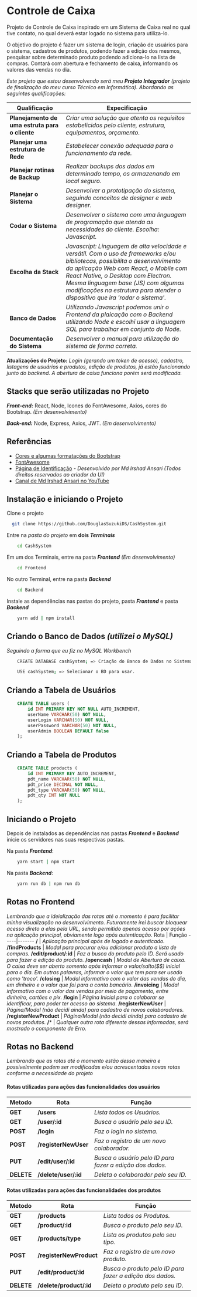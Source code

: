 # Controle de Caixa

Projeto de Controle de Caixa inspirado em um Sistema de Caixa real no qual tive contato, no qual deverá estar logado no sistema para utiliza-lo. 

O objetivo do projeto é fazer um sistema de login, criação de usuários para o sistema, cadastros de produtos, podendo fazer a edição dos mesmos, pesquisar sobre determinado produto podendo adiciona-lo na lista de compras. Contará com abertura e fechamento de caixa, informando os valores das vendas no dia.

*Este projeto que estou desenvolvendo será meu **Projeto Integrador** (projeto de finalização do meu curso Técnico em Informática). Abordando as seguintes qualificações:*

Qualificação | Expecificação
------------ | -------------
**Planejamento de uma estruta para o cliente** | *Criar uma solução que atenta os requisitos estabelicidos pelo cliente, estrutura, equipamentos, orçamento.*
**Planejar uma estrutura de Rede** | *Estabelecer conexão adequada para o funcionamento da rede.*
**Planejar rotinas de Backup** | *Realizar backups dos dados em determinado tempo, os armazenando em local seguro.*
**Planejar o Sistema** | *Desenvolver a prototipação do sistema, seguindo conceitos de designer e web designer.*
**Codar o Sistema** | *Desenvolver o sistema com uma linguagem de programação que atenda as necessidades do cliente. Escolha: Javascript.*
**Escolha da Stack** | *Javascript: Linguagem de alta velocidade e versátil. Com o uso de frameworks e/ou bibliotecas, possíbilita o desenvolvimento da aplicação Web com React, o Mobile com React Native, o Desktop com Electron. Mesma linguagem base (JS) com algumas modificações na estrutura para atender o dispositivo que ira 'rodar o sistema'.*
**Banco de Dados** | *Utilizando Javascript podemos unir o Frontend da plaicação com o Backend utilizando Node e escolhi usar a linguagem SQL para trabalhar em conjunto do Node.*
**Documentação do Sistema** | *Desenvolver o manual para utilização do sistema de forma correta.*

**Atualizações do Projeto:** *Login (gerando um token de acesso), cadastro, listagens de usuários e produtos, edição de produtos, já estão funcionando junto do backend. A abertura de caixa funciona porém será modificada.* 

## Stacks que serão utilizadas no Projeto

***Front-end:*** React, Node, Icones do FontAwesome, Axios, cores do Bootstrap. *(Em desenvolvimento)*

***Back-end:*** Node, Express, Axios, JWT. *(Em desenvolvimento)*


## Referências

 - [Cores e algumas formatações do Bootstrap](https://getbootstrap.com)
 - [FontAwesome](https://fontawesome.com)
 - [Página de Identificação](https://awesomeopensource.com/project/elangosundar/awesome-README-templates) *- Desenvolvido por Md Irshad Ansari (Todos direitos reservados ao criador da UI)*
 - [Canal de Md Irshad Ansari no YouTube](https://www.youtube.com/c/OnlineTutorials4Designers)
## Instalação e iniciando o Projeto

Clone o projeto
```bash
  git clone https://github.com/DouglasSuzukiDS/CashSystem.git
```

Entre na *pasta do projeto* em **dois *Terminais***
```bash
    cd CashSystem
```

Em um dos Terminais, entre na pasta ***Frontend*** *(Em desenvolvimento)*
```bash
    cd Frontend
```

No outro Terminal, entre na pasta ***Backend*** 
```bash
    cd Backend
```

Instale as dependências nas pastas do projeto, pasta ***Frontend*** e pasta ***Backend*** 
```bash
    yarn add | npm install
```

## Criando o Banco de Dados *(utilizei o MySQL)*
*Seguindo a forma que eu fiz no MySQL Workbench*

```bash
    CREATE DATABASE cashSystem; => Criação do Banco de Dados no Sistema.

    USE cashSystem; => Selecionar o BD para usar.
```

## Criando a Tabela de Usuários
```sql
    CREATE TABLE users (
        id INT PRIMARY KEY NOT NULL AUTO_INCREMENT,
        userName VARCHAR(50) NOT NULL,
        userLogin VARCHAR(50) NOT NULL,
        userPassword VARCHAR(50) NOT NULL,
        userAdmin BOOLEAN DEFAULT false
    );
```

## Criando a Tabela de Produtos
```sql
    CREATE TABLE products (
        id INT PRIMARY KEY AUTO_INCREMENT,
        pdt_name VARCHAR(50) NOT NULL,
        pdt_price DECIMAL NOT NULL,
        pdt_type VARCHAR(50) NOT NULL,
        pdt_qty INT NOT NULL
    );
```

## Iniciando o Projeto

Depois de instalados as dependências nas pastas ***Frontend*** e ***Backend*** inicie os servidores nas suas respectivas pastas.

Na pasta ***Frontend***: 
```bash
    yarn start | npm start
```

Na pasta ***Backend***: 
```bash
    yarn run db | npm run db
```

## Rotas no Frontend 
*Lembrando que a ideialização das rotas até o momento é para facilitar minha visualização no desenvolvimento. Futuramente irei buscar bloquear acesso direto a elas pela URL, sendo permitido apenas acesso por ações na aplicação principal, obviamente logo após autenticação.*
Rota | Função
-----|-------
**/**   | *Aplicação principal após de logado e autenticado.*
**/findProducts** | *Modal para procurar e/ou adicionar produto a lista de compras.*
**/edit/product/:id** | *Faz a busca do produto pelo ID. Será usado para fazer a edição do produto.*
**/opencash** | *Modal de Abertura de caixa. O caixa deve ser aberto somento após informar o valor/salto($$) inicial para o dia. Em outras palavras, informar o valor que tem para ser usado como 'troco'.*
**/closing** | *Modal informativo com o valor das vendas do dia, em dinheiro e o valor que foi para a conta bancário.*
**/invoicing** | *Modal informativo com o valor das vendas por meio de pagamento, entre dinheiro, cartões e pix.*
**/login** | *Página Inicial para o colaborar se identificar, para poder ter acesso ao sistema.*
**/registerNewUser** | *Página/Modal (não decidi ainda) para cadastro de novos colaboradores.*
**/registerNewProduct** | *Página/Modal (não decidi ainda) para cadastro de novos produtos.*
**/*** | *Qualquer outra rota diferente dessas informadas, será mostrado o componente de Erro.*

## Rotas no Backend
*Lembrando que as rotas até o momento estão dessa maneira e possivelmente podem ser modificadas e/ou acrescentadas novas rotas conforme a necessidade do projeto*

#### Rotas utilizadas para ações das funcionalidades dos usuários

Metodo | Rota | Função
------ | ---- | ------ 
**GET** | **/users** | *Lista todos os Usuários.*
**GET** | **/user/:id** | *Busca o usuário pelo seu ID.*
**POST** | **/login** | *Faz o login no sistema.*
**POST** | **/registerNewUser** | *Faz o registro de um novo colaborador.*
**PUT** | **/edit/user/:id** | *Busca o usuário pelo ID para fazer a edição dos dados.*
**DELETE** | **/delete/user/:id** | *Deleta o colaborador pelo seu ID.*

#### Rotas utilizadas para ações das funcionalidades dos produtos

Metodo | Rota | Função
------ | ---- | ------ 
**GET** | **/products** | *Lista todos os Produtos.*
**GET** | **/product/:id** | *Busca o produto pelo seu ID.*
**GET** | **/products/type** | *Lista os produtos pelo seu tipo.*
**POST** | **/registerNewProduct** | *Faz o registro de um novo produto.*
**PUT** | **/edit/product/:id** | *Busca o produto pelo ID para fazer a edição dos dados.*
**DELETE** | **/delete/product/:id** | *Deleta o produto pelo seu ID.*
